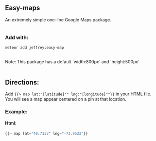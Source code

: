 ## Easy-maps
An extremely simple one-line Google Maps package. <br><br>
### Add with:
```
meteor add jeffrey:easy-map
```
<br>
Note: This package has a default `width:800px` and `height:500px`
<br><br>

## Directions:
Add
```{{> map lat:"[latitude]"" lng:"[longitude]""}}``` in your HTML file. You will see a map appear centered on a pin at that location.

### Example:
#### Html:
```javascript
{{> map lat="40.7133" lng="-73.9533"}}
```
